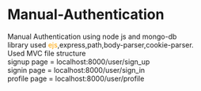 # Manual-Authentication
Manual Authentication using node js and mongo-db <br>
library used <span style="color : orange;">ejs</span>,express,path,body-parser,cookie-parser.<br>
Used MVC file structure <br>
signup page = localhost:8000/user/sign_up<br>
signin page = localhost:8000/user/sign_in<br>
profile page = localhost:8000/user/profile<br>

